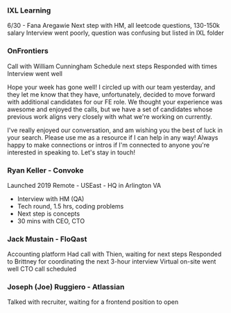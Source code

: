 ### IXL Learning
6/30 - Fana Aregawie
Next step with HM, all leetcode questions, 130-150k salary
Interview went poorly, question was confusing but listed in IXL folder

### OnFrontiers
Call with William Cunningham
Schedule next steps
Responded with times
Interview went well

Hope your week has gone well! I circled up with our team yesterday, and they let me know that they have, unfortunately, decided to move forward with additional candidates for our FE role. We thought your experience was awesome and enjoyed the calls, but we have a set of candidates whose previous work aligns very closely with what we're working on currently. 

I've really enjoyed our conversation, and am wishing you the best of luck in your search. Please use me as a resource if I can help in any way! Always happy to make connections or intros if I'm connected to anyone you're interested in speaking to. Let's stay in touch!


### Ryan Keller - Convoke
Launched 2019
Remote - USEast - HQ in Arlington VA

- Interview with HM (QA)
- Tech round, 1.5 hrs, coding problems
- Next step is concepts
- 30 mins with CEO, CTO

### Jack Mustain - FloQast
Accounting platform
Had call with Thien, waiting for next steps
Responded to Brittney for coordinating the next 3-hour interview
Virtual on-site went well
CTO call scheduled


### Joseph (Joe) Ruggiero - Atlassian
Talked with recruiter, waiting for a frontend position to open


